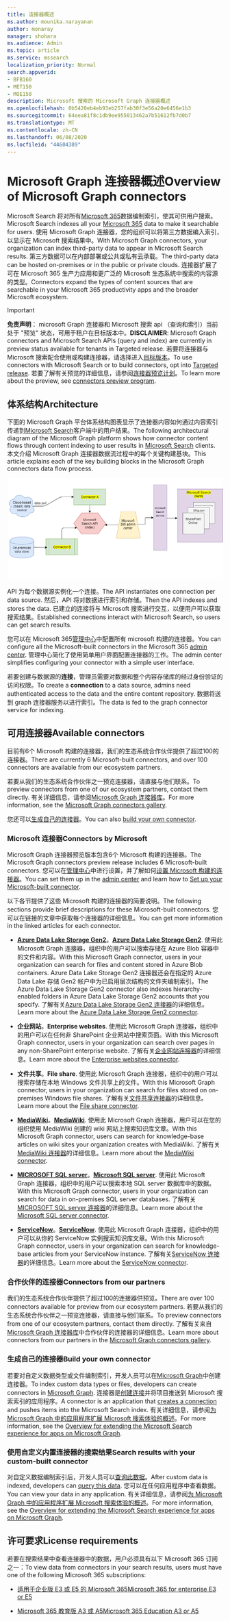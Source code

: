 ```yaml
---
title: 连接器概述
ms.author: mounika.narayanan
author: monaray
manager: shohara
ms.audience: Admin
ms.topic: article
ms.service: mssearch
localization_priority: Normal
search.appverid:
- BFB160
- MET150
- MOE150
description: Microsoft 搜索的 Microsoft Graph 连接器概述
ms.openlocfilehash: 0b5420eb4eb93eb257fab30f3e56a20e6456e1b3
ms.sourcegitcommit: 64eea81f8c1db9ee955013462a7b51612fb7d0b7
ms.translationtype: MT
ms.contentlocale: zh-CN
ms.lasthandoff: 06/08/2020
ms.locfileid: "44604389"
---
```

# <a name="overview-of-microsoft-graph-connectors"></a><span data-ttu-id="4af3d-103">Microsoft Graph 连接器概述</span><span class="sxs-lookup"><span data-stu-id="4af3d-103">Overview of Microsoft Graph connectors</span></span>

<span data-ttu-id="4af3d-104">Microsoft Search 将对所有[Microsoft 365](https://www.microsoft.com/microsoft-365)数据编制索引，使其可供用户搜索。</span><span class="sxs-lookup"><span data-stu-id="4af3d-104">Microsoft Search indexes all your [Microsoft 365](https://www.microsoft.com/microsoft-365) data to make it searchable for users.</span></span> <span data-ttu-id="4af3d-105">使用 Microsoft Graph 连接器，您的组织可以将第三方数据编入索引，以显示在 Microsoft 搜索结果中。</span><span class="sxs-lookup"><span data-stu-id="4af3d-105">With Microsoft Graph connectors, your organization can index third-party data to appear in Microsoft Search results.</span></span> <span data-ttu-id="4af3d-106">第三方数据可以在内部部署或公共或私有云承载。</span><span class="sxs-lookup"><span data-stu-id="4af3d-106">The third-party data can be hosted on-premises or in the public or private clouds.</span></span> <span data-ttu-id="4af3d-107">连接器扩展了可在 Microsoft 365 生产力应用和更广泛的 Microsoft 生态系统中搜索的内容源的类型。</span><span class="sxs-lookup"><span data-stu-id="4af3d-107">Connectors expand the types of content sources that are searchable in your Microsoft 365 productivity apps and the broader Microsoft ecosystem.</span></span>

> [!IMPORTANT]
> <span data-ttu-id="4af3d-108">**免责声明**： microsoft Graph 连接器和 Microsoft 搜索 api （查询和索引）当前处于 "预览" 状态，可用于租户在目标版本中。</span><span class="sxs-lookup"><span data-stu-id="4af3d-108">**DISCLAIMER**: Microsoft Graph connectors and Microsoft Search APIs (query and index) are currently in preview status available for tenants in Targeted release.</span></span> <span data-ttu-id="4af3d-109">若要将连接器与 Microsoft 搜索配合使用或构建连接器，请选择进入[目标版本](https://docs.microsoft.com/office365/admin/manage/release-options-in-office-365?view=o365-worldwide)。</span><span class="sxs-lookup"><span data-stu-id="4af3d-109">To use connectors with Microsoft Search or to build connectors, opt into [Targeted release](https://docs.microsoft.com/office365/admin/manage/release-options-in-office-365?view=o365-worldwide).</span></span> <span data-ttu-id="4af3d-110">若要了解有关预览的详细信息，请参阅[连接器预览计划](connectors-preview.md)。</span><span class="sxs-lookup"><span data-stu-id="4af3d-110">To learn more about the preview, see [connectors preview program](connectors-preview.md).</span></span>

## <a name="architecture"></a><span data-ttu-id="4af3d-111">体系结构</span><span class="sxs-lookup"><span data-stu-id="4af3d-111">Architecture</span></span>

<span data-ttu-id="4af3d-112">下面的 Microsoft Graph 平台体系结构图表显示了连接器内容如何通过内容索引传递到[Microsoft Search](https://docs.microsoft.com/microsoftsearch/overview-microsoft-search)客户端中的用户结果。</span><span class="sxs-lookup"><span data-stu-id="4af3d-112">The following architectural diagram of the Microsoft Graph platform shows how connector content flows through content indexing to user results in [Microsoft Search](https://docs.microsoft.com/microsoftsearch/overview-microsoft-search) clients.</span></span> <span data-ttu-id="4af3d-113">本文介绍 Microsoft Graph 连接器数据流过程中的每个关键构建基块。</span><span class="sxs-lookup"><span data-stu-id="4af3d-113">This article explains each of the key building blocks in the Microsoft Graph connectors data flow process.</span></span>

![图：本地和基于云的数据由 Microsoft Search API 通过连接器进行索引，然后 Microsoft Search service 将结果传递给用户。](media/highlevel-connectors_FINAL.png)

<span data-ttu-id="4af3d-115">API 为每个数据源实例化一个连接。</span><span class="sxs-lookup"><span data-stu-id="4af3d-115">The API instantiates one connection per data source.</span></span> <span data-ttu-id="4af3d-116">然后，API 将对数据进行索引和存储。</span><span class="sxs-lookup"><span data-stu-id="4af3d-116">Then the API indexes and stores the data.</span></span> <span data-ttu-id="4af3d-117">已建立的连接将与 Microsoft 搜索进行交互，以便用户可以获取搜索结果。</span><span class="sxs-lookup"><span data-stu-id="4af3d-117">Established connections interact with Microsoft Search, so users can get search results.</span></span>

<span data-ttu-id="4af3d-118">您可以在 Microsoft 365[管理中心](https://admin.microsoft.com)中配置所有 microsoft 构建的连接器。</span><span class="sxs-lookup"><span data-stu-id="4af3d-118">You can configure all the Microsoft-built connectors in the Microsoft 365 [admin center](https://admin.microsoft.com).</span></span> <span data-ttu-id="4af3d-119">管理中心简化了使用简单用户界面配置连接器的工作。</span><span class="sxs-lookup"><span data-stu-id="4af3d-119">The admin center simplifies configuring your connector with a simple user interface.</span></span>

<span data-ttu-id="4af3d-120">若要创建与数据源的**连接**，管理员需要对数据和整个内容存储库的经过身份验证的访问权限。</span><span class="sxs-lookup"><span data-stu-id="4af3d-120">To create a **connection** to a data source, admins need authenticated access to the data and the entire content repository.</span></span> <span data-ttu-id="4af3d-121">数据将送到 graph 连接器服务以进行索引。</span><span class="sxs-lookup"><span data-stu-id="4af3d-121">The data is fed to the graph connector service for indexing.</span></span>

## <a name="available-connectors"></a><span data-ttu-id="4af3d-122">可用连接器</span><span class="sxs-lookup"><span data-stu-id="4af3d-122">Available connectors</span></span>

<span data-ttu-id="4af3d-123">目前有6个 Microsoft 构建的连接器，我们的生态系统合作伙伴提供了超过100的连接器。</span><span class="sxs-lookup"><span data-stu-id="4af3d-123">There are currently 6 Microsoft-built connectors, and over 100 connectors are available from our ecosystem partners.</span></span>

<span data-ttu-id="4af3d-124">若要从我们的生态系统合作伙伴之一预览连接器，请直接与他们联系。</span><span class="sxs-lookup"><span data-stu-id="4af3d-124">To preview connectors from one of our ecosystem partners, contact them directly.</span></span> <span data-ttu-id="4af3d-125">有关详细信息，请参阅[Microsoft Graph 连接器库](connectors-gallery.md)。</span><span class="sxs-lookup"><span data-stu-id="4af3d-125">For more information, see the [Microsoft Graph connectors gallery](connectors-gallery.md).</span></span>

<span data-ttu-id="4af3d-126">您还可以[生成自己的连接器](https://docs.microsoft.com/graph/search-concept-overview)。</span><span class="sxs-lookup"><span data-stu-id="4af3d-126">You can also [build your own connector](https://docs.microsoft.com/graph/search-concept-overview).</span></span>

### <a name="connectors-by-microsoft"></a><span data-ttu-id="4af3d-127">Microsoft 连接器</span><span class="sxs-lookup"><span data-stu-id="4af3d-127">Connectors by Microsoft</span></span>

<span data-ttu-id="4af3d-128">Microsoft Graph 连接器预览版本包含6个 Microsoft 构建的连接器。</span><span class="sxs-lookup"><span data-stu-id="4af3d-128">The Microsoft Graph connectors preview release includes 6 Microsoft-built connectors.</span></span> <span data-ttu-id="4af3d-129">您可以在[管理中心](https://admin.microsoft.com)中进行设置，并了解如何[设置 Microsoft 构建的连接器](configure-connector.md)。</span><span class="sxs-lookup"><span data-stu-id="4af3d-129">You can set them up in the [admin center](https://admin.microsoft.com) and learn how to [Set up your Microsoft-built connector](configure-connector.md).</span></span>

<span data-ttu-id="4af3d-130">以下各节提供了这些 Microsoft 构建的连接器的简要说明。</span><span class="sxs-lookup"><span data-stu-id="4af3d-130">The following sections provide brief descriptions for these Microsoft-built connectors.</span></span> <span data-ttu-id="4af3d-131">您可以在链接的文章中获取每个连接器的详细信息。</span><span class="sxs-lookup"><span data-stu-id="4af3d-131">You can get more information in the linked articles for each connector.</span></span>

- <span data-ttu-id="4af3d-132">**[Azure Data Lake Storage Gen2](https://docs.microsoft.com/azure/storage/blobs/data-lake-storage-introduction)**。</span><span class="sxs-lookup"><span data-stu-id="4af3d-132">**[Azure Data Lake Storage Gen2](https://docs.microsoft.com/azure/storage/blobs/data-lake-storage-introduction)**.</span></span> <span data-ttu-id="4af3d-133">使用此 Microsoft Graph 连接器，组织中的用户可以搜索存储在 Azure Blob 容器中的文件和内容。</span><span class="sxs-lookup"><span data-stu-id="4af3d-133">With this Microsoft Graph connector, users in your organization can search for files and content stored in Azure Blob containers.</span></span> <span data-ttu-id="4af3d-134">Azure Data Lake Storage Gen2 连接器还会在指定的 Azure Data Lake 存储 Gen2 帐户中为已启用层次结构的文件夹编制索引。</span><span class="sxs-lookup"><span data-stu-id="4af3d-134">The Azure Data Lake Storage Gen2 connector also indexes hierarchy-enabled folders in Azure Data Lake Storage Gen2 accounts that you specify.</span></span>
<span data-ttu-id="4af3d-135">了解有关[Azure Data Lake Storage Gen2 连接器](azure-data-lake-connector.md)的详细信息。</span><span class="sxs-lookup"><span data-stu-id="4af3d-135">Learn more about the [Azure Data Lake Storage Gen2 connector](azure-data-lake-connector.md).</span></span>

- <span data-ttu-id="4af3d-136">**企业网站**。</span><span class="sxs-lookup"><span data-stu-id="4af3d-136">**Enterprise websites**.</span></span> <span data-ttu-id="4af3d-137">使用此 Microsoft Graph 连接器，组织中的用户可以在任何非 SharePoint 企业网站中搜索页面。</span><span class="sxs-lookup"><span data-stu-id="4af3d-137">With this Microsoft Graph connector, users in your organization can search over pages in any non-SharePoint enterprise website.</span></span>
<span data-ttu-id="4af3d-138">了解有关[企业网站连接器](enterprise-web-connector.md)的详细信息。</span><span class="sxs-lookup"><span data-stu-id="4af3d-138">Learn more about the [Enterprise websites connector](enterprise-web-connector.md).</span></span>

- <span data-ttu-id="4af3d-139">**文件共享**。</span><span class="sxs-lookup"><span data-stu-id="4af3d-139">**File share**.</span></span> <span data-ttu-id="4af3d-140">使用此 Microsoft Graph 连接器，组织中的用户可以搜索存储在本地 Windows 文件共享上的文件。</span><span class="sxs-lookup"><span data-stu-id="4af3d-140">With this Microsoft Graph connector, users in your organization can search for files stored on on-premises Windows file shares.</span></span>
<span data-ttu-id="4af3d-141">了解有关[文件共享连接器](file-share-connector.md)的详细信息。</span><span class="sxs-lookup"><span data-stu-id="4af3d-141">Learn more about the [File share connector](file-share-connector.md).</span></span>

- <span data-ttu-id="4af3d-142">**[MediaWiki](https://www.mediawiki.org/wiki/MediaWiki)**。</span><span class="sxs-lookup"><span data-stu-id="4af3d-142">**[MediaWiki](https://www.mediawiki.org/wiki/MediaWiki)**.</span></span> <span data-ttu-id="4af3d-143">使用此 Microsoft Graph 连接器，用户可以在您的组织使用 MediaWiki 创建的 wiki 网站上搜索知识库文章。</span><span class="sxs-lookup"><span data-stu-id="4af3d-143">With this Microsoft Graph connector, users can search for knowledge-base articles on wiki sites your organization creates with MediaWiki.</span></span>
<span data-ttu-id="4af3d-144">了解有关[MediaWiki 连接器](mediawiki-connector.md)的详细信息。</span><span class="sxs-lookup"><span data-stu-id="4af3d-144">Learn more about the [MediaWiki connector](mediawiki-connector.md).</span></span>

- <span data-ttu-id="4af3d-145">**[MICROSOFT SQL server](https://www.microsoft.com/sql-server/sql-server-2017)**。</span><span class="sxs-lookup"><span data-stu-id="4af3d-145">**[Microsoft SQL server](https://www.microsoft.com/sql-server/sql-server-2017)**.</span></span> <span data-ttu-id="4af3d-146">使用此 Microsoft Graph 连接器，组织中的用户可以搜索本地 SQL server 数据库中的数据。</span><span class="sxs-lookup"><span data-stu-id="4af3d-146">With this Microsoft Graph connector, users in your organization can search for data in on-premises SQL server databases.</span></span>
<span data-ttu-id="4af3d-147">了解有关[MICROSOFT SQL server 连接器](MSSQL-connector.md)的详细信息。</span><span class="sxs-lookup"><span data-stu-id="4af3d-147">Learn more about the [Microsoft SQL server connector](MSSQL-connector.md).</span></span>

- <span data-ttu-id="4af3d-148">**[ServiceNow](https://www.servicenow.com)**。</span><span class="sxs-lookup"><span data-stu-id="4af3d-148">**[ServiceNow](https://www.servicenow.com)**.</span></span> <span data-ttu-id="4af3d-149">使用此 Microsoft Graph 连接器，组织中的用户可以从你的 ServiceNow 实例搜索知识库文章。</span><span class="sxs-lookup"><span data-stu-id="4af3d-149">With this Microsoft Graph connector, users in your organization can search for knowledge-base articles from your ServiceNow instance.</span></span>
<span data-ttu-id="4af3d-150">了解有关[ServiceNow 连接器](servicenow-connector.md)的详细信息。</span><span class="sxs-lookup"><span data-stu-id="4af3d-150">Learn more about the [ServiceNow connector](servicenow-connector.md).</span></span>

### <a name="connectors-from-our-partners"></a><span data-ttu-id="4af3d-151">合作伙伴的连接器</span><span class="sxs-lookup"><span data-stu-id="4af3d-151">Connectors from our partners</span></span>

<span data-ttu-id="4af3d-152">我们的生态系统合作伙伴提供了超过100的连接器供预览。</span><span class="sxs-lookup"><span data-stu-id="4af3d-152">There are over 100 connectors available for preview from our ecosystem partners.</span></span> <span data-ttu-id="4af3d-153">若要从我们的生态系统合作伙伴之一预览连接器，请直接与他们联系。</span><span class="sxs-lookup"><span data-stu-id="4af3d-153">To preview connectors from one of our ecosystem partners, contact them directly.</span></span>
<span data-ttu-id="4af3d-154">了解有关来自[Microsoft Graph 连接器库](connectors-gallery.md)中合作伙伴的连接器的详细信息。</span><span class="sxs-lookup"><span data-stu-id="4af3d-154">Learn more about connectors from our partners in the [Microsoft Graph connectors gallery](connectors-gallery.md).</span></span>

### <a name="build-your-own-connector"></a><span data-ttu-id="4af3d-155">生成自己的连接器</span><span class="sxs-lookup"><span data-stu-id="4af3d-155">Build your own connector</span></span>

<span data-ttu-id="4af3d-156">若要对自定义数据类型或文件编制索引，开发人员可以在[Microsoft Graph](https://developer.microsoft.com/graph/)中创建连接器。</span><span class="sxs-lookup"><span data-stu-id="4af3d-156">To index custom data types or files, developers can create connectors in [Microsoft Graph](https://developer.microsoft.com/graph/).</span></span> <span data-ttu-id="4af3d-157">连接器是[创建连接](https://docs.microsoft.com/graph/search-index-manage-connections)并将项目推送到 Microsoft 搜索索引的应用程序。</span><span class="sxs-lookup"><span data-stu-id="4af3d-157">A connector is an application that [creates a connection](https://docs.microsoft.com/graph/search-index-manage-connections) and pushes items into the Microsoft Search index.</span></span> <span data-ttu-id="4af3d-158">有关详细信息，请参阅[为 Microsoft Graph 中的应用程序扩展 Microsoft 搜索体验的概述](https://docs.microsoft.com/graph/search-concept-overview)。</span><span class="sxs-lookup"><span data-stu-id="4af3d-158">For more information, see the [Overview for extending the Microsoft Search experience for apps on Microsoft Graph](https://docs.microsoft.com/graph/search-concept-overview).</span></span>

### <a name="search-results-with-your-custom-built-connector"></a><span data-ttu-id="4af3d-159">使用自定义内置连接器的搜索结果</span><span class="sxs-lookup"><span data-stu-id="4af3d-159">Search results with your custom-built connector</span></span>

<span data-ttu-id="4af3d-160">对自定义数据编制索引后，开发人员可以[查询此数据](https://docs.microsoft.com/graph/search-concept-custom-types)。</span><span class="sxs-lookup"><span data-stu-id="4af3d-160">After custom data is indexed, developers can [query this data](https://docs.microsoft.com/graph/search-concept-custom-types).</span></span> <span data-ttu-id="4af3d-161">您可以在任何应用程序中查看数据。</span><span class="sxs-lookup"><span data-stu-id="4af3d-161">You can view your data in any application.</span></span> <span data-ttu-id="4af3d-162">有关详细信息，请参阅[为 Microsoft Graph 中的应用程序扩展 Microsoft 搜索体验的概述](https://docs.microsoft.com/graph/search-concept-overview)。</span><span class="sxs-lookup"><span data-stu-id="4af3d-162">For more information, see the [Overview for extending the Microsoft Search experience for apps on Microsoft Graph](https://docs.microsoft.com/graph/search-concept-overview).</span></span>

## <a name="license-requirements"></a><span data-ttu-id="4af3d-163">许可要求</span><span class="sxs-lookup"><span data-stu-id="4af3d-163">License requirements</span></span>

<span data-ttu-id="4af3d-164">若要在搜索结果中查看连接器中的数据，用户必须具有以下 Microsoft 365 订阅之一：</span><span class="sxs-lookup"><span data-stu-id="4af3d-164">To view data from connectors in your search results, users must have one of the following Microsoft 365 subscriptions:</span></span>

- [<span data-ttu-id="4af3d-165">适用于企业版 E3 或 E5 的 Microsoft 365</span><span class="sxs-lookup"><span data-stu-id="4af3d-165">Microsoft 365 for enterprise E3 or E5</span></span>](https://www.microsoft.com/microsoft-365/compare-all-microsoft-365-plans)

- [<span data-ttu-id="4af3d-166">Microsoft 365 教育版 A3 或 A5</span><span class="sxs-lookup"><span data-stu-id="4af3d-166">Microsoft 365 Education A3 or A5</span></span>](https://www.microsoft.com/microsoft-365/academic/compare-office-365-education-plans?activetab=tab:primaryr1)

